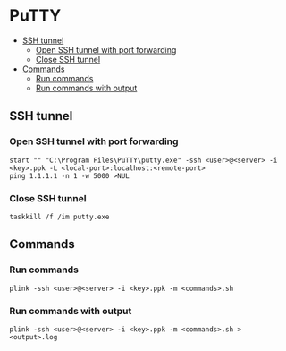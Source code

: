 PuTTY
=====

* [SSH tunnel](#ssh-tunnel)
    * [Open SSH tunnel with port forwarding](#open-ssh-tunnel-with-port-forwarding)
    * [Close SSH tunnel](#close-ssh-tunnel)
* [Commands](#commands)
    * [Run commands](#run-commands)
    * [Run commands with output](#run-commands-with-output)

SSH tunnel
----------

### Open SSH tunnel with port forwarding

```batchfile
start "" "C:\Program Files\PuTTY\putty.exe" -ssh <user>@<server> -i <key>.ppk -L <local-port>:localhost:<remote-port>
ping 1.1.1.1 -n 1 -w 5000 >NUL
```

### Close SSH tunnel

```batchfile
taskkill /f /im putty.exe
```

Commands
--------

### Run commands

```batchfile
plink -ssh <user>@<server> -i <key>.ppk -m <commands>.sh
```

### Run commands with output

```batchfile
plink -ssh <user>@<server> -i <key>.ppk -m <commands>.sh > <output>.log
```
